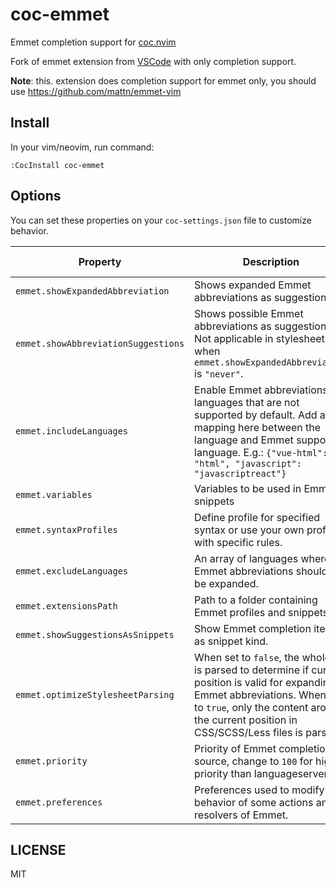 # coc-emmet

Emmet completion support for [coc.nvim](https://github.com/neoclide/coc.nvim)

Fork of emmet extension from [VSCode](https://github.com/Microsoft/vscode) with
only completion support.

**Note**: this. extension does completion support for emmet only, you should use
https://github.com/mattn/emmet-vim

## Install

In your vim/neovim, run command:

```vim
:CocInstall coc-emmet
```

## Options

You can set these properties on your `coc-settings.json` file to customize behavior.

| Property                            | Description                                                                                                                                                                                                                   | Default value  |
| ----------------------------------- | ----------------------------------------------------------------------------------------------------------------------------------------------------------------------------------------------------------------------------- | -------------- |
| `emmet.showExpandedAbbreviation`    | Shows expanded Emmet abbreviations as suggestions.                                                                                                                                                                            | `"always"`     |
| `emmet.showAbbreviationSuggestions` | Shows possible Emmet abbreviations as suggestions. Not applicable in stylesheets or when `emmet.showExpandedAbbreviation` is `"never"`.                                                                                       | `true`         |
| `emmet.includeLanguages`            | Enable Emmet abbreviations in languages that are not supported by default. Add a mapping here between the language and Emmet supported language. E.g.: `{"vue-html": "html", "javascript": "javascriptreact"}`                | `{}`           |
| `emmet.variables`                   | Variables to be used in Emmet snippets                                                                                                                                                                                        | `{}`           |
| `emmet.syntaxProfiles`              | Define profile for specified syntax or use your own profile with specific rules.                                                                                                                                              | `{}`           |
| `emmet.excludeLanguages`            | An array of languages where Emmet abbreviations should not be expanded.                                                                                                                                                       | `["markdown"]` |
| `emmet.extensionsPath`              | Path to a folder containing Emmet profiles and snippets.                                                                                                                                                                      | `null`         |
| `emmet.showSuggestionsAsSnippets`   | Show Emmet completion items as snippet kind.                                                                                                                                                                                  | `true`         |
| `emmet.optimizeStylesheetParsing`   | When set to `false`, the whole file is parsed to determine if current position is valid for expanding Emmet abbreviations. When set to `true`, only the content around the current position in CSS/SCSS/Less files is parsed. | `true`         |
| `emmet.priority`                    | Priority of Emmet completion source, change to `100` for higher priority than languageserver.                                                                                                                                 | `3`            |
| `emmet.preferences`                 | Preferences used to modify behavior of some actions and resolvers of Emmet.                                                                                                                                                   | `{}`           |

## LICENSE

MIT
